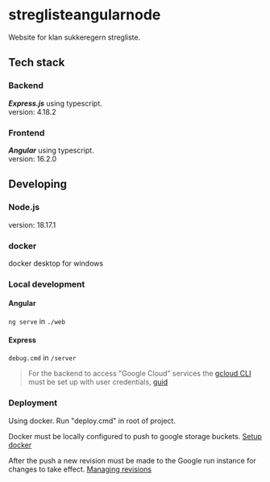 # streglisteangularnode
Website for klan sukkeregern stregliste.

## Tech stack
### Backend
***Express.js*** using typescript.\
version: 4.18.2

### Frontend
***Angular*** using typescript.\
version: 16.2.0

## Developing

### Node.js
version: 18.17.1

### docker
docker desktop for windows

### Local development

#### Angular
`ng serve` in `./web`

#### Express
`debug.cmd` in `/server`

> For the backend to access "Google Cloud" services the [gcloud CLI](https://cloud.google.com/sdk/gcloud) must be set up with user credentials, [guid](https://cloud.google.com/docs/authentication/provide-credentials-adc#local-user-cred)   

### Deployment
Using docker. Run "deploy.cmd" in root of project.

Docker must be locally configured to push to google storage buckets.
[Setup docker](https://cloud.google.com/sdk/gcloud/reference/auth/configure-docker)

After the push a new revision must be made to the Google run instance for changes to take effect.
[Managing revisions](https://cloud.google.com/run/docs/managing/revisions)
